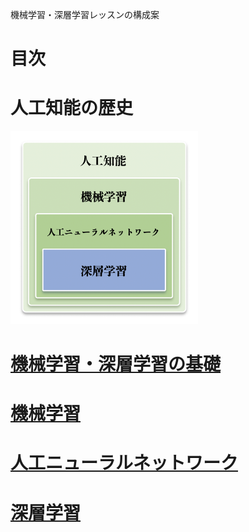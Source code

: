 機械学習・深層学習レッスンの構成案

# 目次

# 人工知能の歴史

<img src="assets/00.png" alt="AIのトピック" width="300">

# [機械学習・深層学習の基礎](basics.md)

# [機械学習](machine_learning.md)

# [人工ニューラルネットワーク](artificial_neural_network.md)

# [深層学習](deep_learning.md)



